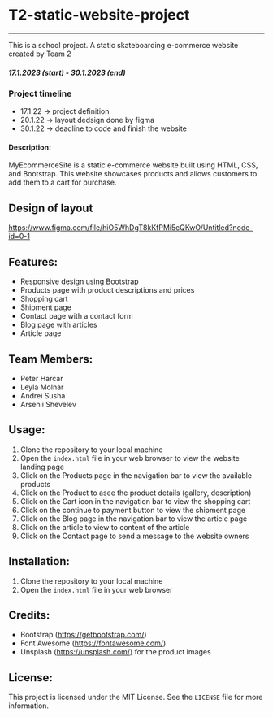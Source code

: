 # T2-static-website-project
- - - -
This is a school project. A static skateboarding e-commerce website created by Team 2

##### 17.1.2023 (start) - 30.1.2023 (end)
### Project timeline
- 17.1.22 -> project definition
- 20.1.22 -> layout dedsign done by figma
- 30.1.22 -> deadline to code and finish the website

#### Description:
MyEcommerceSite is a static e-commerce website built using HTML, CSS, and Bootstrap. This website showcases products and allows customers to add them to a cart for purchase.

## Design of layout
https://www.figma.com/file/hiO5WhDgT8kKfPMi5cQKwO/Untitled?node-id=0-1

## Features:
- Responsive design using Bootstrap
- Products page with product descriptions and prices
- Shopping cart
- Shipment page
- Contact page with a contact form
- Blog page with articles
- Article page

## Team Members:
- Peter Harčar
- Leyla Molnar
- Andrei Susha
- Arsenii Shevelev

## Usage:
1. Clone the repository to your local machine
2. Open the `index.html` file in your web browser to view the website landing page
3. Click on the Products page in the navigation bar to view the available products
4. Click on the Product to asee the product details (gallery, description)
5. Click on the Cart icon in the navigation bar to view the shopping cart
6. Click on the continue to payment button to view the shipment page
7. Click on the Blog page in the navigation bar to view the article page
8. Click on the article to view to content of the article
8. Click on the Contact page to send a message to the website owners

## Installation:
1. Clone the repository to your local machine
2. Open the `index.html` file in your web browser

## Credits:
- Bootstrap (https://getbootstrap.com/)
- Font Awesome (https://fontawesome.com/)
- Unsplash (https://unsplash.com/) for the product images

## License:
This project is licensed under the MIT License. See the `LICENSE` file for more information.



